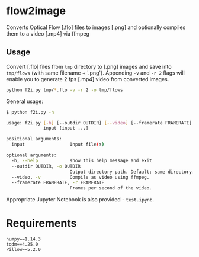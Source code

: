 # flow2image
Converts Optical Flow [.flo] files to images [.png] and optionally compiles them to a video [.mp4] via ffmpeg

## Usage
Convert [.flo] files from `tmp` directory to [.png] images and save into `tmp/flows` (with same filename + '.png'). Appending `-v` and `-r 2` flags will enable you to generate 2 fps [.mp4] video from converted images.
```bash
python f2i.py tmp/*.flo -v -r 2 -o tmp/flows
```

General usage:

```bash
$ python f2i.py -h

usage: f2i.py [-h] [--outdir OUTDIR] [--video] [--framerate FRAMERATE]
              input [input ...]

positional arguments:
  input                 Input file(s)

optional arguments:
  -h, --help            show this help message and exit
  --outdir OUTDIR, -o OUTDIR
                        Output directory path. Default: same directory.
  --video, -v           Compile as video using ffmpeg.
  --framerate FRAMERATE, -r FRAMERATE
                        Frames per second of the video.
```
Appropriate Jupyter Notebook is also provided - `test.ipynb`.


# Requirements
```
numpy==1.14.3
tqdm==4.25.0
Pillow==5.2.0
```
